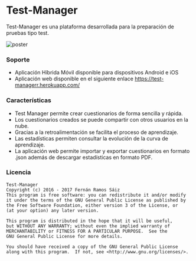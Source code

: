 # Test-Manager
Test-Manager es una plataforma desarrollada para la preparación de pruebas tipo test.

![poster](https://user-images.githubusercontent.com/24545361/27376437-6cb49fce-5672-11e7-89c4-15ffaf291034.jpg)

### Soporte
- Aplicación Híbrida Móvil disponible para dispositivos Android e iOS
- Aplicación web disponible en el siguiente enlace https://test-managerr.herokuapp.com/

### Características
  - Test Manager permite crear cuestionarios de forma sencilla y rápida.
  - Los cuestionarios creados se puede compartir con otros usuarios en la nube.
  - Gracias a la retroalimentación se facilita el proceso de aprendizaje.
  - Las estadísticas permiten consultar la evolución de la curva de aprendizaje.
  - La aplicación web permite importar y exportar cuestionarios en formato .json además de descargar estadísticas en formato PDF.
  
### Licencia
    Test-Manager
    Copyright (c) 2016 - 2017 Fernán Ramos Sáiz
    This program is free software: you can redistribute it and/or modify
    it under the terms of the GNU General Public License as published by
    the Free Software Foundation, either version 3 of the License, or
    (at your option) any later version.

    This program is distributed in the hope that it will be useful,
    but WITHOUT ANY WARRANTY; without even the implied warranty of
    MERCHANTABILITY or FITNESS FOR A PARTICULAR PURPOSE.  See the
    GNU General Public License for more details.

    You should have received a copy of the GNU General Public License
    along with this program.  If not, see <http://www.gnu.org/licenses/>.

